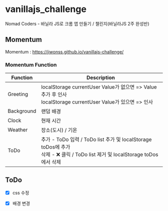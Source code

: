 vanillajs_challenge
===================
Nomad Coders - 바닐라 JS로 크롬 앱 만들기 / 챌린지(바닐라JS 2주 완성반)

Momentum
---------
Momentum : https://jiwonss.github.io/vanillajs-challenge/

### Momentum Function
|Function|Description|
|--------|------------|
|Greeting|localStorage currentUser Value가 없으면 => Value 추가 후 인사<br>localStorage currentUser Value가 있으면 => 인사|
|Background|랜덤 배경|
|Clock|현재 시간|
|Weather|장소(도시) / 기온|
|ToDo|추가 - ToDo 입력 / ToDo list 추가 및 localStorage toDos에 추가<br>삭제 - ❌ 클릭 / ToDo list 제거 및 localStorage toDos에서 삭제|

ToDo
-----

- [x] css 수정

- [x] 배경 변경
